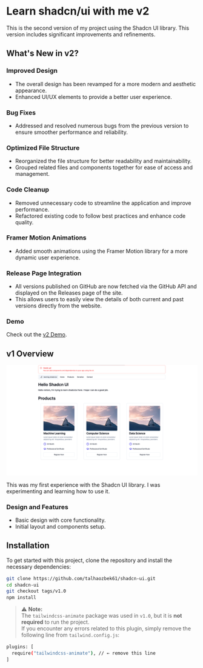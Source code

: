 # Learn shadcn/ui with me v2

This is the second version of my project using the Shadcn UI library. This version includes significant improvements and refinements.

## What's New in v2?

### Improved Design

- The overall design has been revamped for a more modern and aesthetic appearance.
- Enhanced UI/UX elements to provide a better user experience.

### Bug Fixes

- Addressed and resolved numerous bugs from the previous version to ensure smoother performance and reliability.

### Optimized File Structure

- Reorganized the file structure for better readability and maintainability.
- Grouped related files and components together for ease of access and management.

### Code Cleanup

- Removed unnecessary code to streamline the application and improve performance.
- Refactored existing code to follow best practices and enhance code quality.

### Framer Motion Animations

- Added smooth animations using the Framer Motion library for a more dynamic user experience.

### Release Page Integration

- All versions published on GitHub are now fetched via the GitHub API and displayed on the Releases page of the site.
- This allows users to easily view the details of both current and past versions directly from the website.

### Demo

Check out the [v2 Demo](https://learning-shadcn-ui.vercel.app/).

## v1 Overview

![v1 Overview](public/assets/v1-overview.gif)

This was my first experience with the Shadcn UI library. I was experimenting and learning how to use it.

### Design and Features

- Basic design with core functionality.
- Initial layout and components setup.

## Installation

To get started with this project, clone the repository and install the necessary dependencies:

```bash
git clone https://github.com/talhaozbek61/shadcn-ui.git
cd shadcn-ui
git checkout tags/v1.0
npm install
```

> ⚠️ **Note:**  
> The `tailwindcss-animate` package was used in `v1.0`, but it is **not required** to run the project.  
> If you encounter any errors related to this plugin, simply remove the following line from `tailwind.config.js`:

```bash
plugins: [
  require("tailwindcss-animate"), // ← remove this line
]
```
